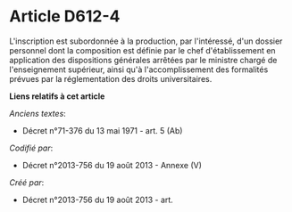 # Article D612-4

L'inscription est subordonnée à la production, par l'intéressé, d'un dossier personnel dont la composition est définie par le
chef d'établissement en application des dispositions générales arrêtées par le ministre chargé de l'enseignement supérieur,
ainsi qu'à l'accomplissement des formalités prévues par la réglementation des droits universitaires.

**Liens relatifs à cet article**

_Anciens textes_:

  - Décret n°71-376 du 13 mai 1971 - art. 5 (Ab)

_Codifié par_:

  - Décret n°2013-756 du 19 août 2013 -  Annexe (V)

_Créé par_:

  - Décret n°2013-756 du 19 août 2013 - art.
